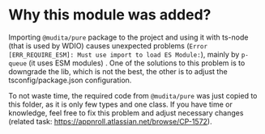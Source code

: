 # Why this module was added?

Importing `@mudita/pure` package to the project and using it with ts-node (that is used by WDIO) causes unexpected problems (`Error [ERR_REQUIRE_ESM]: Must use import to load ES Module:`), mainly by `p-queue` (it uses ESM modules) . One of the solutions to this problem is to downgrade the lib, which is not the best, the other is to adjust the tsconfig/package.json configuration.

To not waste time, the required code from `@mudita/pure` was just copied to this folder, as it is only few types and one class. If you have time or knowledge, feel free to fix this problem and adjust necessary changes (related task: https://appnroll.atlassian.net/browse/CP-1572).

